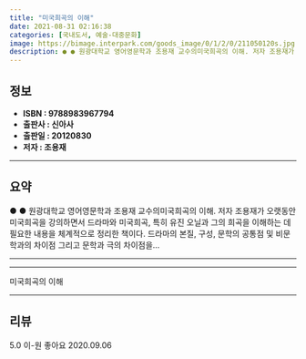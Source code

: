 ```yaml
---
title: "미국희곡의 이해"
date: 2021-08-31 02:16:38
categories: [국내도서, 예술-대중문화]
image: https://bimage.interpark.com/goods_image/0/1/2/0/211050120s.jpg
description: ● ● 원광대학교 영어영문학과 조용재 교수의미국희곡의 이해. 저자 조용재가 오랫동안 미국희곡을 강의하면서 드라마와 미국희곡, 특히 유진 오닐과 그의 희곡을 이해하는 데 필요한 내용을 체계적으로 정리한 책이다. 드라마의 본질, 구성, 문학의 공통점 및 비문학과의 차이점 그리고 문학과
---
```


## **정보**

- **ISBN : 9788983967794**
- **출판사 : 신아사**
- **출판일 : 20120830**
- **저자 : 조용재**

------



## **요약**

●  ●  원광대학교 영어영문학과 조용재 교수의미국희곡의 이해. 저자 조용재가 오랫동안 미국희곡을 강의하면서 드라마와 미국희곡, 특히 유진 오닐과 그의 희곡을 이해하는 데 필요한 내용을 체계적으로 정리한 책이다. 드라마의 본질, 구성, 문학의 공통점 및 비문학과의 차이점 그리고 문학과 극의 차이점을... 

------



------


미국희곡의 이해 

------


## **리뷰** 

5.0 이-원 좋아요 2020.09.06 <br/>